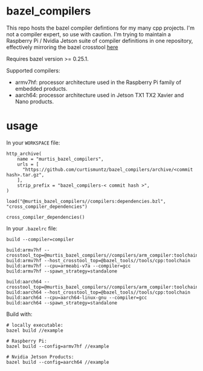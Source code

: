 # bazel_compilers

This repo hosts the bazel compiler defintions for my many cpp projects. I'm not a compiler expert, so use with caution. I'm trying to maintain a Raspberry Pi / Nvidia Jetson suite of compiler definitions in one repository, effectively mirroring the bazel crosstool [here](https://github.com/bazelbuild/bazel/tree/master/src/test/shell/bazel/testdata/bazel_toolchain_test_data)

Requires bazel version >= 0.25.1.

Supported compilers:

* armv7hf: processor architecture used in the Raspberry Pi family of embedded products.
* aarch64: processor architecture used in Jetson TX1 TX2 Xavier and Nano products.

# usage

In your `WORKSPACE` file:

```
http_archive(
    name = "murtis_bazel_compilers",
    urls = [
      "https://github.com/curtismuntz/bazel_compilers/archive/<commit hash>.tar.gz",
    ],
    strip_prefix = "bazel_compilers-< commit hash >",
)

load("@murtis_bazel_compilers//compilers:dependencies.bzl", "cross_compiler_dependencies")

cross_compiler_dependencies()
```

In your `.bazelrc` file:

```
build --compiler=compiler

build:armv7hf --crosstool_top=@murtis_bazel_compilers//compilers/arm_compiler:toolchain
build:armv7hf --host_crosstool_top=@bazel_tools//tools/cpp:toolchain
build:armv7hf --cpu=armeabi-v7a --compiler=gcc
build:armv7hf --spawn_strategy=standalone

build:aarch64 --crosstool_top=@murtis_bazel_compilers//compilers/arm_compiler:toolchain
build:aarch64 --host_crosstool_top=@bazel_tools//tools/cpp:toolchain
build:aarch64 --cpu=aarch64-linux-gnu --compiler=gcc
build:aarch64 --spawn_strategy=standalone
```


Build with:

```
# locally executable:
bazel build //example

# Raspberry Pi:
bazel build --config=armv7hf //example

# Nvidia Jetson Products:
bazel build --config=aarch64 //example
```

